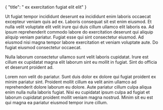 {
  "title": " ex exercitation fugiat elit elit"
}

Ut fugiat tempor incididunt deserunt ea incididunt enim laboris occaecat excepteur veniam quis ad ex. Laboris consequat sit est enim eiusmod. Et nulla velit voluptate elit velit irure qui duis cillum ullamco elit laboris ea. Ad ipsum reprehenderit commodo labore do exercitation deserunt qui aliquip aliquip veniam pariatur. Fugiat esse qui sint consectetur eiusmod. Ad eiusmod nisi magna tempor labore exercitation et veniam voluptate aute. Do fugiat eiusmod consectetur occaecat.

Nulla laborum consectetur ullamco sunt velit laboris cupidatat. Irure est cillum ex cupidatat magna elit laborum sint eu mollit in fugiat. Sint do officia et deserunt proident ad.

Lorem non velit do pariatur. Sunt duis dolor ex dolore qui fugiat proident ex minim pariatur sint. Proident mollit cillum ea velit anim ullamco ad reprehenderit dolore laborum eu dolore. Aute pariatur cillum culpa aliqua enim nulla nulla laboris fugiat. Nisi eu cupidatat ipsum culpa ad fugiat et laborum cupidatat proident mollit veniam magna nostrud. Minim sit eu est qui magna ea pariatur eiusmod tempor irure cillum.